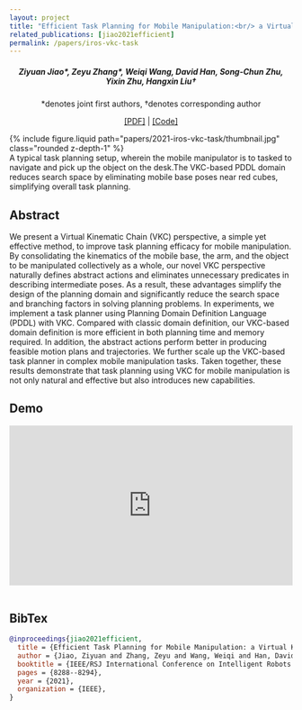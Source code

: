 ```yaml
---
layout: project
title: "Efficient Task Planning for Mobile Manipulation:<br/> a Virtual Kinematic Chain Perspective"
related_publications: [jiao2021efficient]
permalink: /papers/iros-vkc-task
---
```


<h5 style="text-align: center;">
Ziyuan Jiao*, Zeyu Zhang*, Weiqi Wang, David Han, Song-Chun Zhu, Yixin Zhu, Hangxin Liu†
</h5>
<p style="text-align: center;">
*denotes joint first authors, †denotes corresponding author
</p>
<p style="text-align: center;">
<a href="2021-iros-vkc-task/paper.pdf" target="_blank">[PDF]</a> | 
<a href="https://github.com/TooSchoolForCool/IROS21-VKC-Task-PDDL" target="_blank">[Code]</a>
</p>

<div class="row mt-3">
    <div class="col-md-10 col-lg-8 mx-auto mt-3 mt-md-0">
        {% include figure.liquid path="papers/2021-iros-vkc-task/thumbnail.jpg" class="rounded z-depth-1" %}
    </div>
</div>
<div class="caption">
    A typical task planning setup, wherein the mobile manipulator is to tasked to navigate and pick up the object on the desk.The VKC-based PDDL domain reduces search space by eliminating mobile base poses near red cubes, simplifying overall task planning.
</div>

## Abstract

We present a Virtual Kinematic Chain (VKC) perspective, a simple yet effective method, to improve task planning efficacy for mobile manipulation. By consolidating the kinematics of the mobile base, the arm, and the object to be manipulated collectively as a whole, our novel VKC perspective naturally defines abstract actions and eliminates unnecessary predicates in describing intermediate poses. As a result, these advantages simplify the design of the planning domain and significantly reduce the search space and branching factors in solving planning problems. In experiments, we implement a task planner using Planning Domain Definition Language (PDDL) with VKC. Compared with classic domain definition, our VKC-based domain definition is more efficient in both planning time and memory required. In addition, the abstract actions perform better in producing feasible motion plans and trajectories. We further scale up the VKC-based task planner in complex mobile manipulation tasks. Taken together, these results demonstrate that task planning using VKC for mobile manipulation is not only natural and effective but also introduces new capabilities.

## Demo

<div style="padding:56.25% 0 0 0;position:relative;"><iframe src="https://player.vimeo.com/video/581563536?badge=0&amp;autopause=0&amp;player_id=0&amp;app_id=58479" frameborder="0" allow="autoplay; fullscreen; picture-in-picture; clipboard-write; encrypted-media; web-share" style="position:absolute;top:0;left:0;width:100%;height:100%;" title="[IROS 2021] Efficient Task Planning for Mobile Manipulation: a Virtual Kinematic Chain Perspective"></iframe></div><script src="https://player.vimeo.com/api/player.js"></script><br/>

## BibTex

```bibtex
@inproceedings{jiao2021efficient,
  title = {Efficient Task Planning for Mobile Manipulation: a Virtual Kinematic Chain Perspective},
  author = {Jiao, Ziyuan and Zhang, Zeyu and Wang, Weiqi and Han, David and Zhu, Song-Chun and Zhu, Yixin and Liu, Hangxin},
  booktitle = {IEEE/RSJ International Conference on Intelligent Robots and Systems (IROS)},
  pages = {8288--8294},
  year = {2021},
  organization = {IEEE},
}
```
